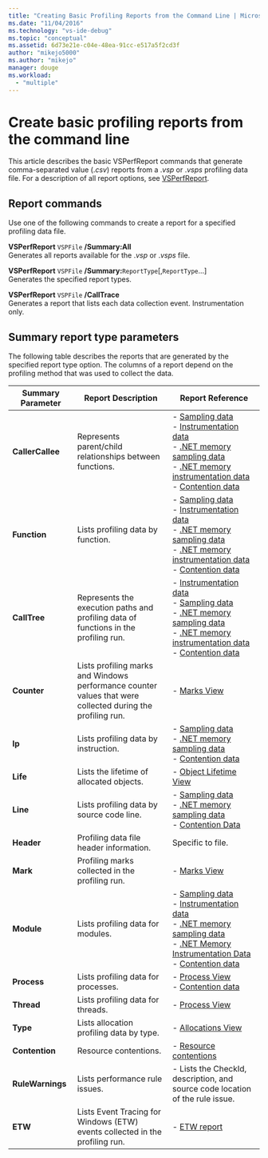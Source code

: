 ```yaml
---
title: "Creating Basic Profiling Reports from the Command Line | Microsoft Docs"
ms.date: "11/04/2016"
ms.technology: "vs-ide-debug"
ms.topic: "conceptual"
ms.assetid: 6d73e21e-c04e-48ea-91cc-e517a5f2cd3f
author: "mikejo5000"
ms.author: "mikejo"
manager: douge
ms.workload: 
  - "multiple"
---
```

# Create basic profiling reports from the command line
This article describes the basic VSPerfReport commands that generate comma-separated value (.*csv*) reports from a .*vsp* or .*vsps* profiling data file. For a description of all report options, see [VSPerfReport](../profiling/vsperfreport.md).  
  
## Report commands  
 Use one of the following commands to create a report for a specified profiling data file.  
  
 **VSPerfReport** `VSPFile` **/Summary:All**  
 Generates all reports available for the .*vsp* or .*vsps* file.  
  
 **VSPerfReport** `VSPFile` **/Summary:**`ReportType`[,`ReportType`...]  
 Generates the specified report types.  
  
 **VSPerfReport** `VSPFile` **/CallTrace**  
 Generates a report that lists each data collection event. Instrumentation only.  
  
## Summary report type parameters  
 The following table describes the reports that are generated by the specified report type option. The columns of a report depend on the profiling method that was used to collect the data.  
  
|Summary Parameter|Report Description|Report Reference|  
|-----------------------|------------------------|----------------------|  
|**CallerCallee**|Represents parent/child relationships between functions.|-   [Sampling data](../profiling/caller-callee-view-sampling-data.md)<br />-   [Instrumentation data](../profiling/caller-callee-view-instrumentation-data.md)<br />-   [.NET memory sampling data](../profiling/caller-callee-view-dotnet-memory-sampling-data.md)<br />-   [.NET memory instrumentation data](../profiling/caller-callee-view-net-memory-instrumentation-data.md)<br />-   [Contention data](../profiling/caller-callee-view-contention-data.md)|  
|**Function**|Lists profiling data by function.|-   [Sampling data](../profiling/functions-view-sampling-data.md)<br />-   [Instrumentation data](../profiling/functions-view-instrumentation-data.md)<br />-   [.NET memory sampling data](../profiling/functions-view-dotnet-memory-sampling-data.md)<br />-   [.NET memory instrumentation data](../profiling/functions-view-dotnet-memory-instrumentation-data.md)<br />-   [Contention data](../profiling/functions-view-contention-data.md)|  
|**CallTree**|Represents the execution paths and profiling data of functions in the profiling run.|-   [Instrumentation data](../profiling/call-tree-view-instrumentation-data.md)<br />-   [Sampling data](../profiling/call-tree-view-sampling-data.md)<br />-   [.NET memory sampling data](../profiling/call-tree-view-dotnet-memory-sampling-data.md)<br />-   [.NET memory instrumentation data](../profiling/call-tree-view-dotnet-memory-instrumentation-data.md)<br />-   [Contention data](../profiling/call-tree-view-contention-data.md)|  
|**Counter**|Lists profiling marks and Windows performance counter values that were collected during the profiling run.|-   [Marks View](../profiling/marks-view.md)|  
|**Ip**|Lists profiling data by instruction.|-   [Sampling data](../profiling/instruction-pointers-ips-view-sampling-data.md)<br />-   [.NET memory sampling data](../profiling/instruction-pointers-ips-view-dotnet-memory-sampling-data.md)<br />-   [Contention data](../profiling/instruction-pointers-ips-view-contention-data.md)|  
|**Life**|Lists the lifetime of allocated objects.|-   [Object Lifetime View](../profiling/object-lifetime-view.md)|  
|**Line**|Lists profiling data by source code line.|-   [Sampling data](../profiling/lines-view-sampling-data.md)<br />-   [.NET memory sampling data](../profiling/lines-view-dotnet-memory-sampling-data.md)<br />-   [Contention Data](../profiling/lines-view-contention-data.md)|  
|**Header**|Profiling data file header information.|Specific to file.|  
|**Mark**|Profiling marks collected in the profiling run.|-   [Marks View](../profiling/marks-view.md)|  
|**Module**|Lists profiling data for modules.|-   [Sampling data](../profiling/modules-view-sampling-data.md)<br />-   [Instrumentation data](../profiling/modules-view-instrumentation-data.md)<br />-   [.NET memory sampling data](../profiling/modules-view-dotnet-memory-sampling-data.md)<br />-   [.NET Memory Instrumentation Data](../profiling/modules-view-dotnet-memory-instrumentation-data.md)<br />-   [Contention data](../profiling/modules-view-contention-data.md)|  
|**Process**|Lists profiling data for processes.|-   [Process View](../profiling/process-view.md)<br />-   [Contention data](../profiling/process-view-contention-data.md)|  
|**Thread**|Lists profiling data for threads.|-   [Process View](../profiling/process-view.md)|  
|**Type**|Lists allocation profiling data by type.|-   [Allocations View](../profiling/dotnet-memory-allocations-view.md)|  
|**Contention**|Resource contentions.|-   [Resource contentions](../profiling/resource-contentions-view-contention-data.md)|  
|**RuleWarnings**|Lists performance rule issues.|-   Lists the CheckId, description, and source code location of the rule issue.|  
|**ETW**|Lists Event Tracing for Windows (ETW) events collected in the profiling run.|-   [ETW report](../profiling/event-tracing-for-windows-etw-report.md)|
